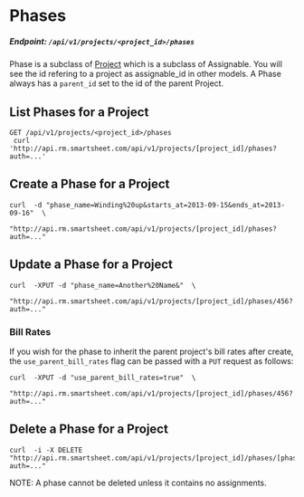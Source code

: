 # Phases

##### Endpoint: `/api/v1/projects/<project_id>/phases`

Phase is a subclass of [Project](projects.md) which is a subclass of Assignable. You will see the id refering to a project as assignable_id in other models. A Phase always has a `parent_id` set to the id of the parent Project.

## List Phases for a Project

```
GET /api/v1/projects/<project_id>/phases
 curl 'http://api.rm.smartsheet.com/api/v1/projects/[project_id]/phases?auth=...'
```

## Create a Phase for a Project

```
curl  -d "phase_name=Winding%20up&starts_at=2013-09-15&ends_at=2013-09-16"  \
                         "http://api.rm.smartsheet.com/api/v1/projects/[project_id]/phases?auth=..."
```

## Update a Phase for a Project

```
curl  -XPUT -d "phase_name=Another%20Name&"  \
                         "http://api.rm.smartsheet.com/api/v1/projects/[project_id]/phases/456?auth=..."
```

### Bill Rates
If you wish for the phase to inherit the parent project's bill rates after create, the `use_parent_bill_rates` flag can be passed with a `PUT` request as follows:

```
curl  -XPUT -d "use_parent_bill_rates=true"  \
                         "http://api.rm.smartsheet.com/api/v1/projects/[project_id]/phases/456?auth=..."
```


## Delete a Phase for a Project

```
curl  -i -X DELETE "http://api.rm.smartsheet.com/api/v1/projects/[project_id]/phases/[phase_id]?auth=..."
```
NOTE: A phase cannot be deleted unless it contains no assignments.
